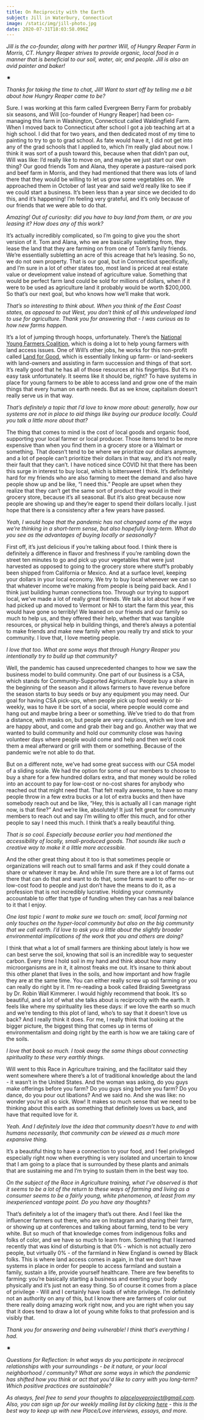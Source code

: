 ```yaml
---
title: On Reciprocity with the Earth
subject: Jill in Waterbury, Connecticut
image: /static/img/jill-photo.jpg
date: 2020-07-31T18:03:58.096Z
---
```

*Jill is the co-founder, along with her partner Will, of Hungry Reaper Farm in Morris, CT. Hungry Reaper strives to provide organic, local food in a manner that is beneficial to our soil, water, air, and people. Jill is also an avid painter and baker!*

<div>✷</div>

*Thanks for taking the time to chat, Jill! Want to start off by telling me a bit about how Hungry Reaper came to be?*

Sure. I was working at this farm called Evergreen Berry Farm for probably six seasons, and Will \[co-founder of Hungry Reaper] had been co-managing this farm in Washington, Connecticut called Waldingfield Farm. When I moved back to Connecticut after school I got a job teaching art at a high school. I did that for two years, and then dedicated most of my time to painting to try to go to grad school. As fate would have it, I did not get into any of the grad schools that I applied to, which I’m really glad about now. I think it was sort of a push toward this, because when that didn’t pan out, Will was like: I’d really like to move on, and maybe we just start our own thing? Our good friends Tom and Alana, they operate a pasture-raised pork and beef farm in Morris, and they had mentioned that there was lots of land there that they would be willing to let us grow some vegetables on. We approached them in October of last year and said we’d really like to see if we could start a business. It’s been less than a year since we decided to do this, and it’s happening! I’m feeling very grateful, and it’s only because of our friends that we were able to do that.

*Amazing! Out of curiosity: did you have to buy land from them, or are you leasing it? How does any of this work?*

It’s actually incredibly complicated, so I’m going to give you the short version of it. Tom and Alana, who we are basically subletting from, they lease the land that they are farming on from one of Tom’s family friends. We’re essentially subletting an acre of this acreage that he’s leasing. So no, we do not own property. That is our goal, but in Connecticut specifically, and I’m sure in a lot of other states too, most land is priced at real estate value or development value instead of agriculture value. Something that would be perfect farm land could be sold for millions of dollars, when if it were to be used as agriculture land it probably would be worth $200,000. So that’s our next goal, but who knows how we’ll make that work.

*That’s so interesting to think about. When you think of the East Coast states, as opposed to out West, you don’t think of all this undeveloped land to use for agriculture. Thank you for answering that - I was curious as to how new farms happen.*

It’s a lot of jumping through hoops, unfortunately. There’s the [National Young Farmers Coalition](https://www.youngfarmers.org/), which is doing a lot to help young farmers with land access issues. One of Will’s other jobs, he works for this non-profit called [Land for Good](https://landforgood.org/), which is essentially linking up farm- or land-seekers with land-owners and assisting in farm succession and things of that sort. It’s really good that he has all of those resources at his fingertips. But it’s no easy task unfortunately. It seems like it should be, right? To have systems in place for young farmers to be able to access land and grow one of the main things that every human on earth needs. But as we know, capitalism doesn’t really serve us in that way.

*That’s definitely a topic that I’d love to know more about: generally, how our systems are not in place to aid things like buying our produce locally. Could you talk a little more about that?*

The thing that comes to mind is the cost of local goods and organic food, supporting your local farmer or local producer. Those items tend to be more expensive than when you find them in a grocery store or a Walmart or something. That doesn’t tend to be where we prioritize our dollars anymore, and a lot of people can’t prioritize their dollars in that way, and it’s not really their fault that they can’t. I have noticed since COVID hit that there has been this surge in interest to buy local, which is bittersweet I think. It’s definitely hard for my friends who are also farming to meet the demand and also have people show up and be like, “I need this.” People are upset when they realize that they can’t get the same sort of product they would in their grocery store, because it’s all seasonal. But it’s also great because now people are showing up and they’re eager to spend their dollars locally. I just hope that there is a consistency after a few years have passed.

*Yeah, I would hope that the pandemic has not changed some of the ways we’re thinking in a short-term sense, but also hopefully long-term. What do you see as the advantages of buying locally or seasonally?*

First off, it’s just delicious if you’re talking about food. I think there is definitely a difference in flavor and freshness if you’re rambling down the street ten minutes to go and pick up your vegetables that were just harvested as opposed to going to the grocery store where stuff’s probably been shipped from California or Mexico. And at a surface level, keeping your dollars in your local economy. We try to buy local whenever we can so that whatever income we’re making from people is being paid back. And I think just building human connections too. Through our trying to support local, we’ve made a lot of really great friends. We talk a lot about how if we had picked up and moved to Vermont or NH to start the farm this year, this would have gone so terribly! We leaned on our friends and our family so much to help us, and they offered their help, whether that was tangible resources, or physical help in building things, and there’s always a potential to make friends and make new family when you really try and stick to your community. I love that, I love meeting people.

*I love that too. What are some ways that through Hungry Reaper you intentionally try to build up that community?*

Well, the pandemic has caused unprecedented changes to how we saw the business model to build community. One part of our business is a CSA, which stands for Community-Supported Agriculture. People buy a share in the beginning of the season and it allows farmers to have revenue before the season starts to buy seeds or buy any equipment you may need. Our goal for having CSA pick-ups, when people pick up food weekly or bi-weekly, was to have it be sort of a social, where people would come and hang out and maybe bring a beer or something. We’ve tried to do that from a distance, with masks on, but people are very cautious, which we love and are happy about, and come and grab their bag and go. Another way that we wanted to build community and hold our community close was having volunteer days where people would come and help and then we’d cook them a meal afterward or grill with them or something. Because of the pandemic we’re not able to do that.

But on a different note, we’ve had some great success with our CSA model of a sliding scale. We had the option for some of our members to choose to buy a share for a few hundred dollars extra, and that money would be rolled into an account to pay for low-cost or no-cost shares for anybody who reached out that might need that. That felt really awesome, to have so many people throw in a few extra bucks or a lot of extra bucks and then have somebody reach out and be like, “Hey, this is actually all I can manage right now, is that fine?” And we’re like, absolutely! It just felt great for community members to reach out and say I’m willing to offer this much, and for other people to say I need this much. I think that’s a really beautiful thing.

*That is so cool. Especially because earlier you had mentioned the accessibility of locally, small-produced goods. That sounds like such a creative way to make it a little more accessible.*

And the other great thing about it too is that sometimes people or organizations will reach out to small farms and ask if they could donate a share or whatever it may be. And while I’m sure there are a lot of farms out there that can do that and want to do that, some farms want to offer no- or low-cost food to people and just don’t have the means to do it, as a profession that is not incredibly lucrative. Holding your community accountable to offer that type of funding when they can has a real balance to it that I enjoy.

*One last topic I want to make sure we touch on: small, local farming not only touches on the hyper-local community but also on the big community that we call earth. I’d love to ask you a little about the slightly broader environmental implications of the work that you and others are doing?*

I think that what a lot of small farmers are thinking about lately is how we can best serve the soil, knowing that soil is an incredible way to sequester carbon. Every time I hold soil in my hand and think about how many microorganisms are in it, it almost freaks me out. It’s insane to think about this other planet that lives in the soils, and how important and how fragile they are at the same time. You can either really screw up soil farming or you can really do right by it. I’m re-reading a book called Braiding Sweetgrass by Dr. Robin Wall Kimmerer. I would highly recommend that book. It’s so beautiful, and a lot of what she talks about is reciprocity with the earth. It feels like where my spirituality lies these days: if we love the earth so much and we’re tending to this plot of land, who’s to say that it doesn’t love us back? And I really think it does. For me, I really think that looking at the bigger picture, the biggest thing that comes up in terms of environmentalism and doing right by the earth is how we are taking care of the soils.

*I love that book so much. I took away the same things about connecting spirituality to these very earthly things.*

Will went to this Race in Agriculture training, and the facilitator said they went somewhere where there’s a lot of traditional knowledge about the land - it wasn’t in the United States. And the woman was asking, do you guys make offerings before you farm? Do you guys sing before you farm? Do you dance, do you pour out libations? And we said no. And she was like: no wonder you’re all so sick. Wow! It makes so much sense that we need to be thinking about this earth as something that definitely loves us back, and have that requited love for it.

*Yeah. And I definitely love the idea that community doesn’t have to end with humans necessarily, that community can be viewed as a much more expansive thing.*

It’s a beautiful thing to have a connection to your food, and I feel privileged especially right now when everything is very isolated and uncertain to know that I am going to a place that is surrounded by these plants and animals that are sustaining me and I’m trying to sustain them in the best way too.

*On the subject of the Race in Agriculture training, what I’ve observed is that it seems to be a lot of the return to these ways of farming and living as a consumer seems to be a fairly young, white phenomenon, at least from my inexperienced vantage point. Do you have any thoughts?*

That’s definitely a lot of the imagery that’s out there. And I feel like the influencer farmers out there, who are on Instagram and sharing their farm, or showing up at conferences and talking about farming, tend to be very white. But so much of that knowledge comes from indigenous folks and folks of color, and we have so much to learn from. Something that I learned recently that was kind of disturbing is that 0% - which is not actually zero people, but virtually 0% - of the farmland in New England is owned by Black folks. This is where land access comes in again, in that we don’t have systems in place in order for people to access farmland and sustain a family, sustain a life, provide yourself healthcare. There are few benefits to farming: you’re basically starting a business and exerting your body physically and it’s just not an easy thing. So of course it comes from a place of privilege - Will and I certainly have loads of white privilege. I’m definitely not an authority on any of this, but I know there are farmers of color out there really doing amazing work right now, and you are right when you say that it does tend to draw a lot of young white folks to that profession and is visibly that.

*Thank you for answering and being vulnerable! I think that’s everything I had.*

<div>✷</div>

*Questions for Reflection: In what ways do you participate in reciprocal relationships with your surroundings - be it nature, or your local neighborhood / community? What are some ways in which the pandemic has shifted how you think or act that you'd like to carry with you long-term? Which positive practices are sustainable?*

*As always, feel free to send your thoughts to [placeloveproject@gmail.com](mailto:placeloveproject@gmail.com). Also, you can sign up for our weekly mailing list by clicking [here](https://placeloveproject.substack.com/welcome) - this is the best way to keep up with new Place/Love interviews, essays, and more.*